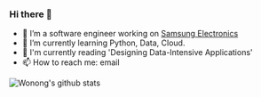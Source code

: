 ### Hi there 👋

- 🔭 I’m a software engineer working on [Samsung Electronics](https://github.com/Samsung)
- 🌱 I’m currently learning Python, Data, Cloud.
- 📖 I'm currently reading 'Designing Data-Intensive Applications'
- 📫 How to reach me: email


![Wonong's github stats](https://github-readme-stats.vercel.app/api?username=Wonong&theme=vue&show_icons=true)


<!--
**Wonong/Wonong** is a ✨ _special_ ✨ repository because its `README.md` (this file) appears on your GitHub profile.

Here are some ideas to get you started:

- 🔭 I’m currently working on ...
- 🌱 I’m currently learning ...
- 👯 I’m looking to collaborate on ...
- 🤔 I’m looking for help with ...
- 💬 Ask me about ...
- 📫 How to reach me: ...
- 😄 Pronouns: ...
- ⚡ Fun fact: ...
-->
